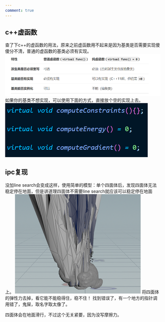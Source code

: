 ```yaml
---
comment: true
---
```

## c++虚函数

查了下c++的虚函数的用法，原来之前虚函数用不起来是因为基类是否需要实现傻傻分不清，普通的虚函数的基类必须有实现。
![](../../图片/4.19virtual.png)
如果你的基类不想实现，可以使用下面的方式，直接放个空的实现上去。
![](../../图片/4.19虚函数.png)

## ipc复现

没加line search会变成这样，使用简单的模型：单个四面体后，发现四面体无法稳定停在地面，但是讲道理四面体不需要line search就应该可以稳定停在地面上。
![](../../图片/4.19amazing.png)
将四面体的弹性力去掉，看它能不能稳得住，稳不住！
找到错误了，有一个地方的指针调用错了，鬼屎，取名字取太像了。

四面体会在地面滑行，不过这个无关紧要，因为没写摩擦力。